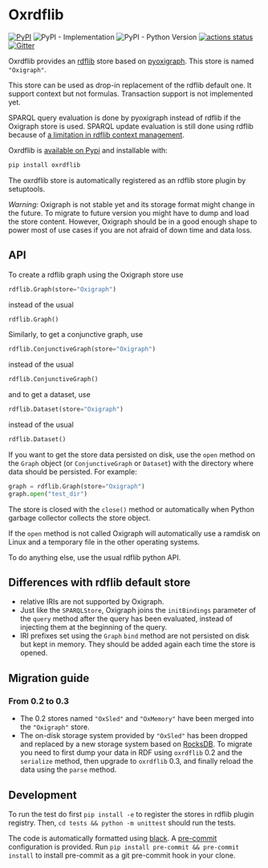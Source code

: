 Oxrdflib
========

[![PyPI](https://img.shields.io/pypi/v/oxrdflib)](https://pypi.org/project/oxrdflib/)
![PyPI - Implementation](https://img.shields.io/pypi/implementation/oxrdflib)
![PyPI - Python Version](https://img.shields.io/pypi/pyversions/oxrdflib)
[![actions status](https://github.com/oxigraph/oxrdflib/workflows/build/badge.svg)](https://github.com/oxigraph/oxrdflib/actions)
[![Gitter](https://badges.gitter.im/oxigraph/community.svg)](https://gitter.im/oxigraph/community?utm_source=badge&utm_medium=badge&utm_campaign=pr-badge)

Oxrdflib provides an [rdflib](https://rdflib.readthedocs.io/) store based on [pyoxigraph](https://oxigraph.org/pyoxigraph/).
This store is named `"Oxigraph"`.

This store can be used as drop-in replacement of the rdflib default one. It support context but not formulas.
Transaction support is not implemented yet.

SPARQL query evaluation is done by pyoxigraph instead of rdflib if the Oxigraph store is used.
SPARQL update evaluation is still done using rdflib because of [a limitation in rdflib context management](https://github.com/RDFLib/rdflib/issues/1396).

Oxrdflib is [available on Pypi](https://pypi.org/project/oxrdflib/) and installable with:
```bash
pip install oxrdflib
```

The oxrdflib store is automatically registered as an rdflib store plugin by setuptools.

*Warning:* Oxigraph is not stable yet and its storage format might change in the future.
To migrate to future version you might have to dump and load the store content.
However, Oxigraph should be in a good enough shape to power most of use cases if you are not afraid of down time and data loss.

## API

To create a rdflib graph using the Oxigraph store use
```python
rdflib.Graph(store="Oxigraph")
```
instead of the usual
```python
rdflib.Graph()
```

Similarly, to get a conjunctive graph, use
```python
rdflib.ConjunctiveGraph(store="Oxigraph")
```
instead of the usual
```python
rdflib.ConjunctiveGraph()
```
and to get a dataset, use

```python
rdflib.Dataset(store="Oxigraph")
```
instead of the usual
```python
rdflib.Dataset()
```

If you want to get the store data persisted on disk, use the `open` method on the `Graph` object (or `ConjunctiveGraph` or `Dataset`) with the directory where data should be persisted. For example:
```python
graph = rdflib.Graph(store="Oxigraph")
graph.open("test_dir")
```
The store is closed with the `close()` method or automatically when Python garbage collector collects the store object.

If the `open` method is not called Oxigraph will automatically use a ramdisk on Linux and a temporary file in the other operating systems.

To do anything else, use the usual rdflib python API.

## Differences with rdflib default store
- relative IRIs are not supported by Oxigraph.
- Just like the `SPARQLStore`, Oxigraph joins the `initBindings` parameter of the `query` method after the query has been evaluated, instead of injecting them at the beginning of the query.
- IRI prefixes set using the `Graph` `bind` method are not persisted on disk but kept in memory. They should be added again each time the store is opened.

## Migration guide

### From 0.2 to 0.3
* The 0.2 stores named `"OxSled"` and `"OxMemory"` have been merged into the `"Oxigraph"` store.
* The on-disk storage system provided by `"OxSled"` has been dropped and replaced by a new storage system based on [RocksDB](https://rocksdb.org/).
  To migrate you need to first dump your data in RDF using `oxrdflib` 0.2 and the `serialize` method, then upgrade to `oxrdflib` 0.3, and finally reload the data using the `parse` method.

## Development

To run the test do first `pip install -e` to register the stores in rdflib plugin registry.
Then, `cd tests && python -m unittest` should run the tests.

The code is automatically formatted using [black](https://github.com/psf/black). A [pre-commit](https://pre-commit.com/) configuration is provided.
Run `pip install pre-commit && pre-commit install` to install pre-commit as a git pre-commit hook in your clone.
